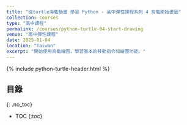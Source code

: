 ```yaml
---
title: "從turtle海龜動畫 學習 Python - 高中彈性課程系列 4 烏龜開始畫圖"
collection: courses
type: "高中課程"
permalink: /courses/python-turtle-04-start-drawing
venue: "高中彈性課程"
date: 2025-01-04
location: "Taiwan"
excerpt: "開始使用烏龜繪圖，學習基本的移動指令和繪圖功能。"
---
```


{% include python-turtle-header.html %}

## 目錄
{: .no_toc}

* TOC
{:toc}

<!-- 請在此處貼上您的課程內容 -->
